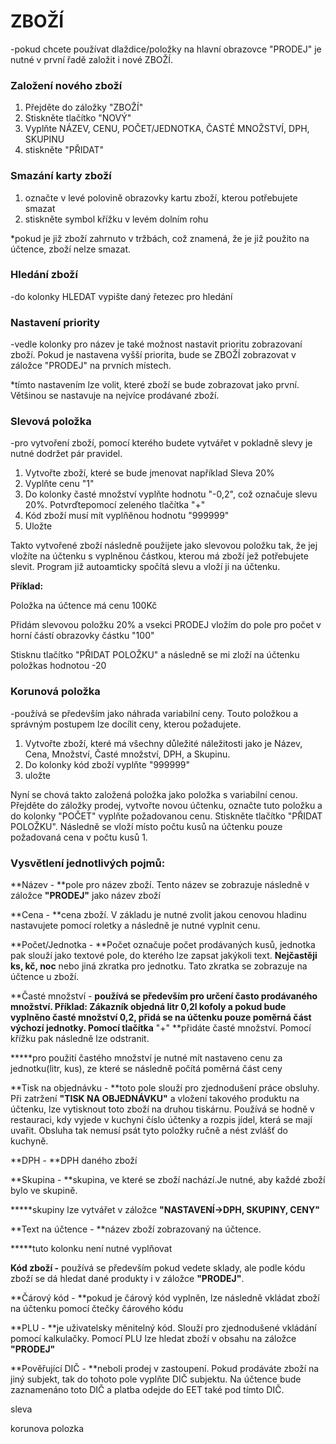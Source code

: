 # ZBOŽÍ

-pokud chcete používat dlaždice/položky na hlavní obrazovce "PRODEJ" je nutné v první řadě založit i nové ZBOŽÍ. 



### Založení nového zboží

1. Přejděte do záložky "ZBOŽÍ"
2. Stiskněte tlačítko "NOVÝ"
3. Vyplňte NÁZEV, CENU, POČET/JEDNOTKA, ČASTÉ MNOŽSTVÍ, DPH, SKUPINU
4. stiskněte "PŘIDAT"

### Smazání karty zboží

1. označte v levé polovině obrazovky kartu zboží, kterou potřebujete smazat
2. stiskněte symbol křížku v levém dolním rohu 

\*pokud je již zboží zahrnuto v tržbách, což znamená, že je již použito na účtence, zboží nelze smazat. 

### Hledání zboží

-do kolonky HLEDAT vypište daný řetezec pro hledání

### Nastavení priority

-vedle kolonky pro název je také možnost nastavit prioritu zobrazovaní zboží. Pokud je nastavena vyšší priorita, bude se ZBOŽÍ zobrazovat v záložce "PRODEJ" na prvních místech.

\*tímto nastavením lze volit, které zboží se bude zobrazovat jako první. Většinou se nastavuje na nejvíce prodávané zboží.

### Slevová položka

-pro vytvoření zboží, pomocí kterého budete vytvářet v pokladně slevy je nutné dodržet pár pravidel.

1. Vytvořte zboží, které se bude jmenovat například Sleva 20%
2. Vyplňte cenu "1"
3. Do kolonky časté množství vyplňte hodnotu "-0,2", což označuje slevu 20%. Potvrďtepomocí zeleného tlačítka "+"
4. Kód zboží musí mít vyplňěnou hodnotu "999999"
5. Uložte

Takto vytvořené zboží následně použijete jako slevovou položku tak, že jej vložíte na účtenku s vyplněnou částkou, kterou má zboží jež potřebujete slevit. Program již autoamticky spočítá slevu a vloží ji na účtenku.

**Příklad:**

Položka na účtence má cenu 100Kč

Přidám slevovou položku 20% a vsekci PRODEJ vložím do pole pro počet v horní částí obrazovky částku "100"

Stisknu tlačítko "PŘIDAT POLOŽKU"  a následně se mi zloží na účtenku položkas hodnotou -20



### Korunová položka

-používá se především jako náhrada variabilní ceny. Touto položkou a správným postupem lze docílit ceny, kterou požadujete.

1. Vytvořte zboží, které má všechny důležité náležitosti jako je Název, Cena, Množství, Časté množství, DPH, a Skupinu.
2. Do kolonky kód zboží vyplňte "999999"
3. uložte

Nyní se chová takto založená položka jako položka s variabilní cenou. Přejděte do záložky prodej, vytvořte novou účtenku, označte tuto položku a do kolonky "POČET" vyplňte požadovanou cenu. Stiskněte tlačítko "PŘIDAT POLOŽKU". Následně se vloží místo počtu kusů na účtenku pouze požadovaná cena v počtu kusů 1.

### Vysvětlení jednotlivých pojmů:

**Název - **pole pro název zboží. Tento název se zobrazuje následně v záložce **"PRODEJ"** jako název zboží

**Cena - **cena zboží. V základu je nutné zvolit jakou cenovou hladinu nastavujete pomocí roletky a následně je nutné vyplnit cenu.

**Počet/Jednotka - **Počet označuje počet prodávaných kusů, jednotka pak slouží jako textové pole, do kterého lze zapsat jakýkoli text. **Nejčastěji ks, kč, noc** nebo jiná zkratka pro jednotku. Tato zkratka se zobrazuje na účtence u zboží.

**Časté množství - **používá se především pro určení často prodávaného množství. Příklad: Zákazník objedná litr 0,2l kofoly a pokud bude vyplněno časté množství 0,2, přidá se na účtenku pouze poměrná část výchozí jednotky. Pomocí tlačítka** "+" **přidáte časté množství. Pomocí křížku pak následně lze odstranit.

**\***pro použití častého množství je nutné mít nastaveno cenu za jednotku\(litr, kus\), ze které se následně počítá poměrná část ceny

**Tisk na objednávku - **toto pole slouží pro zjednodušení práce obsluhy. Při zatržení **"TISK NA OBJEDNÁVKU"** a vložení takového produktu na účtenku, lze vytisknout toto zboží na druhou tiskárnu. Používá se hodně v restauraci, kdy vyjede v kuchyni číslo účtenky a rozpis jídel, která se mají uvařit. Obsluha tak nemusí psát tyto položky ručně a nést zvlášť do kuchyně.

**DPH - **DPH daného zboží

**Skupina - **skupina, ve které se zboží nachází.Je nutné, aby každé zboží bylo ve skupině.

**\***skupiny lze vytvářet v záložce **"NASTAVENÍ-&gt;DPH, SKUPINY, CENY"** 

**Text na účtence - **název zboží zobrazovaný na účtence. 

**\***tuto kolonku není nutné vyplňovat

**Kód zboží -** používá se především pokud vedete sklady, ale podle kódu zboží se dá hledat dané produkty i v záložce **"PRODEJ"**.

**Čárový kód - **pokud je čárový kód vyplněn, lze následně vkládat zboží na účtenku pomocí čtečky čárového kódu

**PLU - **je uživatelsky měnitelný kód. Slouží pro zjednodušené vkládání pomocí kalkulačky. Pomocí PLU lze hledat zboží v obsahu na záložce **"PRODEJ"**

**Pověřující DIČ - **neboli prodej v zastoupení. Pokud prodáváte zboží na jiný subjekt, tak do tohoto pole vyplňte DIČ subjektu. Na účtence bude zaznamenáno toto DIČ a platba odejde do EET také pod tímto DIČ.



sleva

korunova polozka







